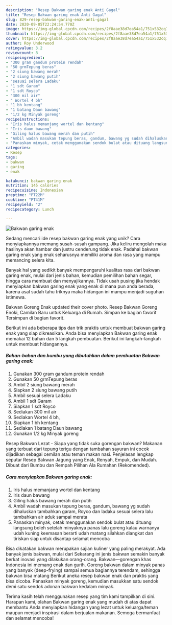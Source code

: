 ```yaml
---
description: "Resep Bakwan garing enak Anti Gagal"
title: "Resep Bakwan garing enak Anti Gagal"
slug: 829-resep-bakwan-garing-enak-anti-gagal
date: 2020-09-05T22:24:54.770Z
image: https://img-global.cpcdn.com/recipes/2f8aae38d7ea54a1/751x532cq70/bakwan-garing-enak-foto-resep-utama.jpg
thumbnail: https://img-global.cpcdn.com/recipes/2f8aae38d7ea54a1/751x532cq70/bakwan-garing-enak-foto-resep-utama.jpg
cover: https://img-global.cpcdn.com/recipes/2f8aae38d7ea54a1/751x532cq70/bakwan-garing-enak-foto-resep-utama.jpg
author: Roy Underwood
ratingvalue: 3.2
reviewcount: 8
recipeingredient:
- "300 gram gandum protein rendah"
- "50 grmTepung beras"
- "2 siung bawang merah"
- "2 siung bawang putih"
- "sesuai selera Ladaku"
- "1 sdt Garam"
- "1 sdt Royco"
- "300 mil air"
- " Wortel 4 bh"
- "1 bh kentang"
- "1 batang Daun bawang"
- "1/2 kg Minyak goreng"
recipeinstructions:
- "Iris halus memanjang wortel dan kentang"
- "Iris daun bawang"
- "Giling halus bawang merah dan putih"
- "Ambil wadah masukan tepung beras, gandum, bawang yg sudah dihaluskan tambahkan garam, Royco dan ladaku sesuai selera lalu tambahkan air aduk sampai merata"
- "Panaskan minyak, cetak menggunakan sendok bulat atau dituang langsung boleh setelah minyaknya panas lalu goreng kalau warnanya udah kuning keemasan berarti udah matang silahkan diangkat dan tiriskan siap untuk disantap selamat mencoba"
categories:
- Resep
tags:
- bakwan
- garing
- enak

katakunci: bakwan garing enak 
nutrition: 145 calories
recipecuisine: Indonesian
preptime: "PT22M"
cooktime: "PT41M"
recipeyield: "2"
recipecategory: Lunch

---
```



![Bakwan garing enak](https://img-global.cpcdn.com/recipes/2f8aae38d7ea54a1/751x532cq70/bakwan-garing-enak-foto-resep-utama.jpg)

Sedang mencari ide resep bakwan garing enak yang unik? Cara menyiapkannya memang susah-susah gampang. Jika keliru mengolah maka hasilnya akan hambar dan justru cenderung tidak enak. Padahal bakwan garing enak yang enak seharusnya memiliki aroma dan rasa yang mampu memancing selera kita.

Banyak hal yang sedikit banyak mempengaruhi kualitas rasa dari bakwan garing enak, mulai dari jenis bahan, kemudian pemilihan bahan segar, hingga cara membuat dan menyajikannya. Tidak usah pusing jika hendak menyiapkan bakwan garing enak yang enak di mana pun anda berada, karena asal sudah tahu triknya maka hidangan ini mampu menjadi suguhan istimewa.

Bakwan Goreng Enak updated their cover photo. Resep Bakwan Goreng Enoki, Camilan Baru untuk Keluarga di Rumah. Simpan ke bagian favorit Tersimpan di bagian favorit.


Berikut ini ada beberapa tips dan trik praktis untuk membuat bakwan garing enak yang siap dikreasikan. Anda bisa menyiapkan Bakwan garing enak memakai 12 bahan dan 5 langkah pembuatan. Berikut ini langkah-langkah untuk membuat hidangannya.

<!--inarticleads1-->

##### Bahan-bahan dan bumbu yang dibutuhkan dalam pembuatan Bakwan garing enak:

1. Gunakan 300 gram gandum protein rendah
1. Gunakan 50 grmTepung beras
1. Ambil 2 siung bawang merah
1. Siapkan 2 siung bawang putih
1. Ambil sesuai selera Ladaku
1. Ambil 1 sdt Garam
1. Siapkan 1 sdt Royco
1. Sediakan 300 mil air
1. Sediakan  Wortel 4 bh,
1. Siapkan 1 bh kentang
1. Sediakan 1 batang Daun bawang
1. Gunakan 1/2 kg Minyak goreng


Resep Bakwan Lezat - Siapa yang tidak suka gorengan bakwan? Makanan yang terbuat dari tepung terigu dengan tambahan sayuran ini cocok dijadikan sebagai cemilan atau teman makan nasi. Penjelasan lengkap seputar Resep Bakwan Jagung yang Enak, Renyah, Empuk, dan Mudah. Dibuat dari Bumbu dan Rempah Pilihan Ala Rumahan (Rekomended). 

<!--inarticleads2-->

##### Cara menyiapkan Bakwan garing enak:

1. Iris halus memanjang wortel dan kentang
1. Iris daun bawang
1. Giling halus bawang merah dan putih
1. Ambil wadah masukan tepung beras, gandum, bawang yg sudah dihaluskan tambahkan garam, Royco dan ladaku sesuai selera lalu tambahkan air aduk sampai merata
1. Panaskan minyak, cetak menggunakan sendok bulat atau dituang langsung boleh setelah minyaknya panas lalu goreng kalau warnanya udah kuning keemasan berarti udah matang silahkan diangkat dan tiriskan siap untuk disantap selamat mencoba


Bisa dikatakan bakwan merupakan sajian kuliner yang paling merakyat. Ada banyak jenis bakwan, mulai dari Sekarang ini jenis bakwan semakin banyak berkat inovasi yang dilakukan orang-orang. Bakwan―gorengan khas Indonesia ini memang enak dan gurih. Goreng bakwan dalam minyak panas yang banyak (deep-frying) sampai semua bagiannya terendam, sehingga bakwan bisa matang Berikut aneka resep bakwan enak dan praktis yang bisa dicoba. Panaskan minyak goreng, kemudian masukkan satu sendok demi satu sendok adonan bakwan kedalam minyak. 

Terima kasih telah menggunakan resep yang tim kami tampilkan di sini. Harapan kami, olahan Bakwan garing enak yang mudah di atas dapat membantu Anda menyiapkan hidangan yang lezat untuk keluarga/teman maupun menjadi inspirasi dalam berjualan makanan. Semoga bermanfaat dan selamat mencoba!
